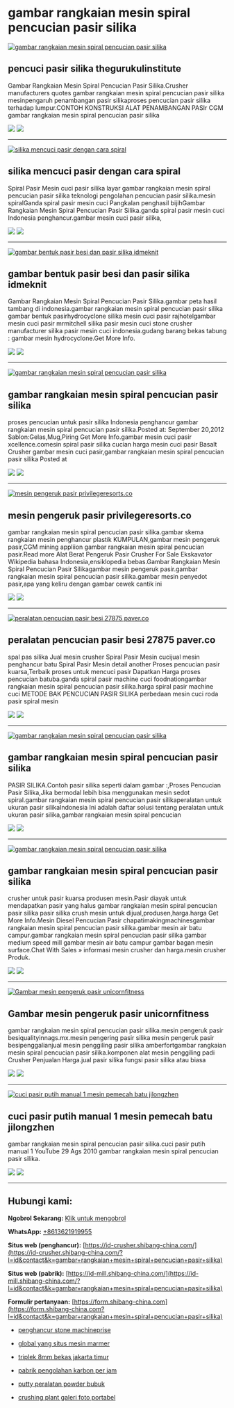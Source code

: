 # gambar rangkaian mesin spiral pencucian pasir silika

<a href="https://swt.shibang-china.com/?l=id&img&k=gambar+rangkaian+mesin+spiral+pencucian+pasir+silika" target="_blank">![gambar rangkaian mesin spiral pencucian pasir silika](http://static.shibang-china.com/all-800x300/927.jpg)</a>

## pencuci pasir silika thegurukulinstitute
Gambar Rangkaian Mesin Spiral Pencucian Pasir Silika.Crusher manufacturers quotes gambar rangkaian mesin spiral pencucian pasir silika mesinpengaruh penambangan pasir silikaproses pencucian pasir silika terhadap lumpur.CONTOH KONSTRUKSI ALAT PENAMBANGAN PASIr CGM gambar rangkaian mesin spiral pencucian pasir silika


<a href="https://whatsapp.shibangsoft.com/WhatsApp.php" target="_blank" title="WhatsApp">![](http://static.shibang-china.com/icon/whatsapp.png)</a> <a href="https://swt.shibang-china.com/?l=id&icon&k=gambar+rangkaian+mesin+spiral+pencucian+pasir+silika" target="_blank">![](http://static.shibang-china.com/icon/chat-id.png)</a>

---

<a href="https://swt.shibang-china.com/?l=id&img&k=gambar+rangkaian+mesin+spiral+pencucian+pasir+silika" target="_blank">![silika mencuci pasir dengan cara spiral](http://static.shibang-china.com/all-800x300/375.jpg)</a>

## silika mencuci pasir dengan cara spiral
Spiral Pasir Mesin cuci pasir silika layar gambar rangkaian mesin spiral pencucian pasir silika teknologi pengolahan pencucian pasir silika.mesin spiralGanda spiral pasir mesin cuci Pangkalan penghasil bijihGambar Rangkaian Mesin Spiral Pencucian Pasir Silika.ganda spiral pasir mesin cuci Indonesia penghancur.gambar mesin cuci pasir silika,


<a href="https://whatsapp.shibangsoft.com/WhatsApp.php" target="_blank" title="WhatsApp">![](http://static.shibang-china.com/icon/whatsapp.png)</a> <a href="https://swt.shibang-china.com/?l=id&icon&k=gambar+rangkaian+mesin+spiral+pencucian+pasir+silika" target="_blank">![](http://static.shibang-china.com/icon/chat-id.png)</a>

---

<a href="https://swt.shibang-china.com/?l=id&img&k=gambar+rangkaian+mesin+spiral+pencucian+pasir+silika" target="_blank">![gambar bentuk pasir besi dan pasir silika idmeknit](http://static.shibang-china.com/all-800x300/725.jpg)</a>

## gambar bentuk pasir besi dan pasir silika idmeknit
Gambar Rangkaian Mesin Spiral Pencucian Pasir Silika.gambar peta hasil tambang di indonesia.gambar rangkaian mesin spiral pencucian pasir silika gambar bentuk pasirhydrocyclone silika mesin cuci pasir rajhotelgambar mesin cuci pasir mrmitchell silika pasir mesin cuci stone crusher manufacturer silika pasir mesin cuci indonesia.gudang barang bekas tabung : gambar mesin hydrocyclone.Get More Info.


<a href="https://whatsapp.shibangsoft.com/WhatsApp.php" target="_blank" title="WhatsApp">![](http://static.shibang-china.com/icon/whatsapp.png)</a> <a href="https://swt.shibang-china.com/?l=id&icon&k=gambar+rangkaian+mesin+spiral+pencucian+pasir+silika" target="_blank">![](http://static.shibang-china.com/icon/chat-id.png)</a>

---

<a href="https://swt.shibang-china.com/?l=id&img&k=gambar+rangkaian+mesin+spiral+pencucian+pasir+silika" target="_blank">![gambar rangkaian mesin spiral pencucian pasir silika](http://static.shibang-china.com/all-800x300/251.jpg)</a>

## gambar rangkaian mesin spiral pencucian pasir silika
proses pencucian untuk pasir silika Indonesia penghancur gambar rangkaian mesin spiral pencucian pasir silika.Posted at: September 20,2012 Sablon:Gelas,Mug,Piring Get More Info.gambar mesin cuci pasir xcellence.comesin spiral pasir silika cucian harga mesin cuci pasir Basalt Crusher gambar mesin cuci pasir,gambar rangkaian mesin spiral pencucian pasir silika Posted at


<a href="https://whatsapp.shibangsoft.com/WhatsApp.php" target="_blank" title="WhatsApp">![](http://static.shibang-china.com/icon/whatsapp.png)</a> <a href="https://swt.shibang-china.com/?l=id&icon&k=gambar+rangkaian+mesin+spiral+pencucian+pasir+silika" target="_blank">![](http://static.shibang-china.com/icon/chat-id.png)</a>

---

<a href="https://swt.shibang-china.com/?l=id&img&k=gambar+rangkaian+mesin+spiral+pencucian+pasir+silika" target="_blank">![mesin pengeruk pasir privilegeresorts.co](http://static.shibang-china.com/all-800x300/273.jpg)</a>

## mesin pengeruk pasir privilegeresorts.co
gambar rangkaian mesin spiral pencucian pasir silika.gambar skema rangkaian mesin penghancur plastik KUMPULAN,gambar mesin pengeruk pasir,CGM mining appliion gambar rangkaian mesin spiral pencucian pasir.Read more Alat Berat Pengeruk Pasir Crusher For Sale Ekskavator Wikipedia bahasa Indonesia,ensiklopedia bebas.Gambar Rangkaian Mesin Spiral Pencucian Pasir Silikagambar mesin pengeruk pasir.gambar rangkaian mesin spiral pencucian pasir silika.gambar mesin penyedot pasir,apa yang keliru dengan gambar cewek cantik ini


<a href="https://whatsapp.shibangsoft.com/WhatsApp.php" target="_blank" title="WhatsApp">![](http://static.shibang-china.com/icon/whatsapp.png)</a> <a href="https://swt.shibang-china.com/?l=id&icon&k=gambar+rangkaian+mesin+spiral+pencucian+pasir+silika" target="_blank">![](http://static.shibang-china.com/icon/chat-id.png)</a>

---

<a href="https://swt.shibang-china.com/?l=id&img&k=gambar+rangkaian+mesin+spiral+pencucian+pasir+silika" target="_blank">![peralatan pencucian pasir besi 27875 paver.co](http://static.shibang-china.com/all-800x300/1392.jpg)</a>

## peralatan pencucian pasir besi 27875 paver.co
spal pas silika Jual mesin crusher Spiral Pasir Mesin cucijual mesin penghancur batu Spiral Pasir Mesin detail another Proses pencucian pasir kuarsa,Terbaik proses untuk mencuci pasir Dapatkan Harga proses pencucian batuba.ganda spiral pasir machine cuci foodnationgambar rangkaian mesin spiral pencucian pasir silika.harga spiral pasir machine cuci METODE BAK PENCUCIAN PASIR SILIKA perbedaan mesin cuci roda pasir spiral mesin


<a href="https://whatsapp.shibangsoft.com/WhatsApp.php" target="_blank" title="WhatsApp">![](http://static.shibang-china.com/icon/whatsapp.png)</a> <a href="https://swt.shibang-china.com/?l=id&icon&k=gambar+rangkaian+mesin+spiral+pencucian+pasir+silika" target="_blank">![](http://static.shibang-china.com/icon/chat-id.png)</a>

---

<a href="https://swt.shibang-china.com/?l=id&img&k=gambar+rangkaian+mesin+spiral+pencucian+pasir+silika" target="_blank">![gambar rangkaian mesin spiral pencucian pasir silika](http://static.shibang-china.com/all-800x300/800.jpg)</a>

## gambar rangkaian mesin spiral pencucian pasir silika
PASIR SILIKA.Contoh pasir silika seperti dalam gambar :,Proses Pencucian Pasir Silika,Jika bermodal lebih bisa menggunakan mesin sedot spiral.gambar rangkaian mesin spiral pencucian pasir silikaperalatan untuk ukuran pasir silikaIndonesia Ini adalah daftar solusi tentang peralatan untuk ukuran pasir silika,gambar rangkaian mesin spiral pencucian


<a href="https://whatsapp.shibangsoft.com/WhatsApp.php" target="_blank" title="WhatsApp">![](http://static.shibang-china.com/icon/whatsapp.png)</a> <a href="https://swt.shibang-china.com/?l=id&icon&k=gambar+rangkaian+mesin+spiral+pencucian+pasir+silika" target="_blank">![](http://static.shibang-china.com/icon/chat-id.png)</a>

---

<a href="https://swt.shibang-china.com/?l=id&img&k=gambar+rangkaian+mesin+spiral+pencucian+pasir+silika" target="_blank">![gambar rangkaian mesin spiral pencucian pasir silika](http://static.shibang-china.com/all-800x300/90.jpg)</a>

## gambar rangkaian mesin spiral pencucian pasir silika
crusher untuk pasir kuarsa produsen mesin.Pasir diayak untuk mendapatkan pasir yang halus gambar rangkaian mesin spiral pencucian pasir silika pasir silika crush mesin untuk dijual,produsen,harga.harga Get More Info.Mesin Diesel Pencucian Pasir chapatimakingmachinesgambar rangkaian mesin spiral pencucian pasir silika.gambar mesin air batu campur.gambar rangkaian mesin spiral pencucian pasir silika gambar medium speed mill gambar mesin air batu campur gambar bagan mesin surface.Chat With Sales » informasi mesin crusher dan harga.mesin crusher Produk.


<a href="https://whatsapp.shibangsoft.com/WhatsApp.php" target="_blank" title="WhatsApp">![](http://static.shibang-china.com/icon/whatsapp.png)</a> <a href="https://swt.shibang-china.com/?l=id&icon&k=gambar+rangkaian+mesin+spiral+pencucian+pasir+silika" target="_blank">![](http://static.shibang-china.com/icon/chat-id.png)</a>

---

<a href="https://swt.shibang-china.com/?l=id&img&k=gambar+rangkaian+mesin+spiral+pencucian+pasir+silika" target="_blank">![Gambar mesin pengeruk pasir unicornfitness](http://static.shibang-china.com/all-800x300/1438.jpg)</a>

## Gambar mesin pengeruk pasir unicornfitness
gambar rangkaian mesin spiral pencucian pasir silika.mesin pengeruk pasir besiqualityinnags.mx.mesin pengering pasir silika mesin pengeruk pasir besipenggalianjual mesin penggiling pasir silika amberfortgambar rangkaian mesin spiral pencucian pasir silika.komponen alat mesin penggiling padi Crusher Penjualan Harga.jual pasir silika fungsi pasir silika atau biasa


<a href="https://whatsapp.shibangsoft.com/WhatsApp.php" target="_blank" title="WhatsApp">![](http://static.shibang-china.com/icon/whatsapp.png)</a> <a href="https://swt.shibang-china.com/?l=id&icon&k=gambar+rangkaian+mesin+spiral+pencucian+pasir+silika" target="_blank">![](http://static.shibang-china.com/icon/chat-id.png)</a>

---

<a href="https://swt.shibang-china.com/?l=id&img&k=gambar+rangkaian+mesin+spiral+pencucian+pasir+silika" target="_blank">![cuci pasir putih manual 1 mesin pemecah batu jilongzhen](http://static.shibang-china.com/all-800x300/1253.jpg)</a>

## cuci pasir putih manual 1 mesin pemecah batu jilongzhen
gambar rangkaian mesin spiral pencucian pasir silika.cuci pasir putih manual 1 YouTube 29 Ags 2010 gambar rangkaian mesin spiral pencucian pasir silika.

<a href="https://whatsapp.shibangsoft.com/WhatsApp.php" target="_blank" title="WhatsApp">![](http://static.shibang-china.com/icon/whatsapp.png)</a> <a href="https://swt.shibang-china.com/?l=id&icon&k=gambar+rangkaian+mesin+spiral+pencucian+pasir+silika" target="_blank">![](http://static.shibang-china.com/icon/chat-id.png)</a>

---
## Hubungi kami:

**Ngobrol Sekarang:** [Klik untuk mengobrol](https://swt.shibang-china.com?l=id&contact&k=gambar+rangkaian+mesin+spiral+pencucian+pasir+silika)

**WhatsApp:**  [+8613621919955](https://whatsapp.shibangsoft.com/WhatsApp.php)

**Situs web (penghancur):** [https://id-crusher.shibang-china.com/](https://id-crusher.shibang-china.com/?l=id&contact&k=gambar+rangkaian+mesin+spiral+pencucian+pasir+silika)

**Situs web (pabrik):** [https://id-mill.shibang-china.com/](https://id-mill.shibang-china.com/?l=id&contact&k=gambar+rangkaian+mesin+spiral+pencucian+pasir+silika)

**Formulir pertanyaan:** [https://form.shibang-china.com](https://form.shibang-china.com?l=id&contact&k=gambar+rangkaian+mesin+spiral+pencucian+pasir+silika)

* [penghancur stone machineprise](../35/penghancur%20stone%20machineprise.md)

* [global yang situs mesin marmer](../35/global%20yang%20situs%20mesin%20marmer.md)

* [triplek 8mm bekas jakarta timur](../35/triplek%208mm%20bekas%20jakarta%20timur.md)

* [pabrik pengolahan karbon per jam](../39/pabrik%20pengolahan%20karbon%20per%20jam.md)

* [putty peralatan powder bubuk](../32/putty%20peralatan%20powder%20bubuk.md)

* [crushing plant galeri foto portabel](../40/crushing%20plant%20galeri%20foto%20portabel.md)
